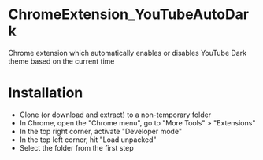 # ChromeExtension_YouTubeAutoDark
Chrome extension which automatically enables or disables YouTube Dark theme based on the current time

# Installation
- Clone (or download and extract) to a non-temporary folder
- In Chrome, open the "Chrome menu", go to "More Tools" > "Extensions"
- In the top right corner, activate "Developer mode"
- In the top left corner, hit "Load unpacked"
- Select the folder from the first step
